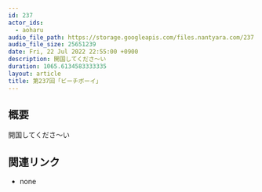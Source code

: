 ```yaml
---
id: 237
actor_ids:
  - aoharu
audio_file_path: https://storage.googleapis.com/files.nantyara.com/237.mp3
audio_file_size: 25651239
date: Fri, 22 Jul 2022 22:55:00 +0900
description: 開国してくださ〜い
duration: 1065.6134583333335
layout: article
title: 第237回「ビーチボーイ」
---
```

## 概要

開国してくださ〜い

## 関連リンク

* none
